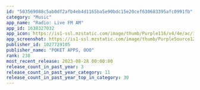 ```yaml
---
id: "503569088c5ab0df2afb4eb4d1165ba5e90bdc15e20cef630683395afc0991fb"
category: "Music"
app_name: "Radio: Live FM AM"
app_id: 1638327032
app_icon: https://is1-ssl.mzstatic.com/image/thumb/Purple116/v4/4e/ac/15/4eac1574-8e4b-2458-2e38-3beb429c3bf0/app-icon-0-1x_U007ephone-0-85-220.png/1024x1024bb.png
app_screenshot: https://is1-ssl.mzstatic.com/image/thumb/PurpleSource126/v4/b0/22/52/b0225257-b6ef-6bf8-a094-9a5efac439ac/48ad17b7-7f34-46b6-9e09-6fe495500fa1_x_1.png/1242x2688bb.png
publisher_id: 1027729105
publisher_name: "POKET APPS, OOO"
rank: 238
most_recent_release: 2023-08-28 00:00:00
release_count_in_past_year: 3
release_count_in_past_year_category: 11
release_count_in_past_year_top_in_category: 30
---
```

